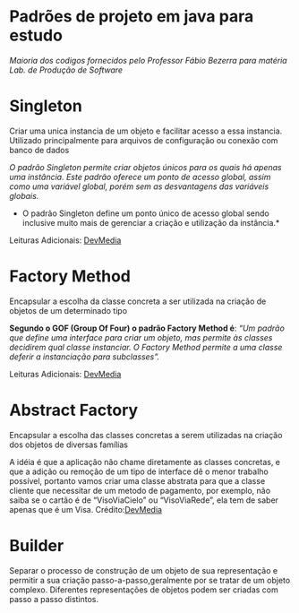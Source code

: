 # Padrões de projeto em java para estudo
*Maioria dos codigos fornecidos pelo Professor Fábio Bezerra para matéria Lab. de Produção de Software*
# Singleton
Criar uma unica instancia de um objeto e facilitar acesso a essa instancia. Utilizado principalmente para arquivos de configuração ou conexão com banco de dados

*O padrão Singleton permite criar objetos únicos para os quais há apenas uma instância. Este padrão oferece um ponto de acesso global, assim como uma variável global, porém sem as desvantagens das variáveis globais.* 

* O padrão Singleton define um ponto único de acesso global sendo inclusive muito mais de gerenciar a criação e utilização da instância.*

Leituras Adicionais:
[DevMedia](https://www.devmedia.com.br/padrao-de-projeto-singleton-em-java/26392)

# Factory Method
Encapsular a escolha da classe concreta a ser utilizada na criação de objetos de um determinado tipo

**Segundo o GOF (Group Of Four) o padrão Factory Method é**: *“Um padrão que define uma interface para criar um objeto, mas permite às classes decidirem qual classe instanciar. O Factory Method permite a uma classe deferir a instanciação para subclasses”.*

Leituras Adicionais:
[DevMedia](https://www.devmedia.com.br/padrao-de-projeto-factory-method-em-java/26348)

# Abstract Factory
Encapsular a escolha das classes concretas a serem utilizadas na criação dos objetos de diversas famílias

A idéia é que a aplicação não chame diretamente as classes concretas, e que a adição ou remoção de um tipo de interface dê o menor trabalho possível, portanto vamos criar uma classe abstrata para que a classe cliente que necessitar de um metodo de pagamento, por exemplo, não saiba se o cartão é de “VisoViaCielo” ou “VisoViaRede”, ela tem de saber apenas que é um Visa.
Crédito:[DevMedia](https://www.devmedia.com.br/padrao-abstract-factory/23030)

# Builder

Separar o processo de construção de um objeto de sua representação e permitir a sua criação passo-a-passo,geralmente por se tratar de um objeto complexo. Diferentes representações de objetos podem ser criadas com passo a passo distintos.
